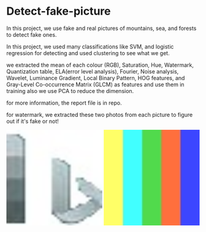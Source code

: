 # Detect-fake-picture
In this project, we use fake and real pictures of mountains, sea, and forests to detect fake ones.

In this project, we used many classifications like SVM, and logistic regression for detecting and used clustering to see what we get.

we extracted the mean of each colour (RGB), Saturation, Hue, Watermark, Quantization table, ELA(error level analysis), Fourier, Noise analysis, Wavelet, Luminance Gradient, Local Binary Pattern, HOG features, and Gray-Level Co-occurrence Matrix (GLCM) as features and use them in training also we use PCA to reduce the dimension.

for more information, the report file is in repo.

for watermark, we extracted these two photos from each picture to figure out if it's fake or not!


<img align="right" src="watermark1.jpeg" width="250" height="250">


<img align="left" src="watermark2.jpeg" width="250" height="250">


